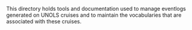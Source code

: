This directory holds tools and documentation used to manage
eventlogs generated on UNOLS cruises and to maintain the
vocabularies that are associated with these cruises.
